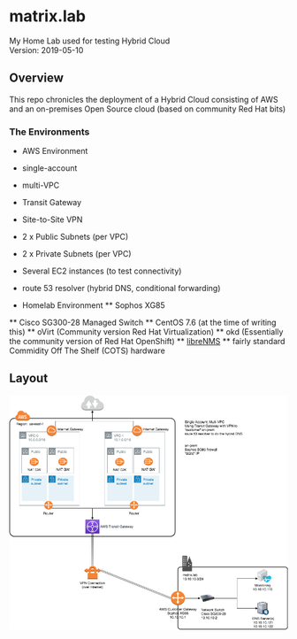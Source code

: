 # matrix.lab
My Home Lab used for testing Hybrid Cloud  
Version: 2019-05-10

## Overview
This repo chronicles the deployment of a Hybrid Cloud consisting of AWS and an on-premises Open Source cloud (based on community Red Hat bits)  
### The Environments
* AWS Environment 
 * single-account 
 * multi-VPC 
 * Transit Gateway
 * Site-to-Site VPN
 * 2 x Public Subnets (per VPC)
 * 2 x Private Subnets (per VPC)
 * Several EC2 instances (to test connectivity)
 * route 53 resolver (hybrid DNS, conditional forwarding)


* Homelab Environment
** Sophos XG85

 ** Cisco SG300-28 Managed Switch
 ** CentOS 7.6 (at the time of writing this)
 ** oVirt (Community version Red Hat Virtualization)
 ** okd (Essentially the community version of Red Hat OpenShift)
 ** [libreNMS](https://www.librenms.org/) 
 ** fairly standard Commidity Off The Shelf (COTS) hardware

## Layout
![Hybrid-Single_Account.png](Images/Hybrid-Single_Account.png)

